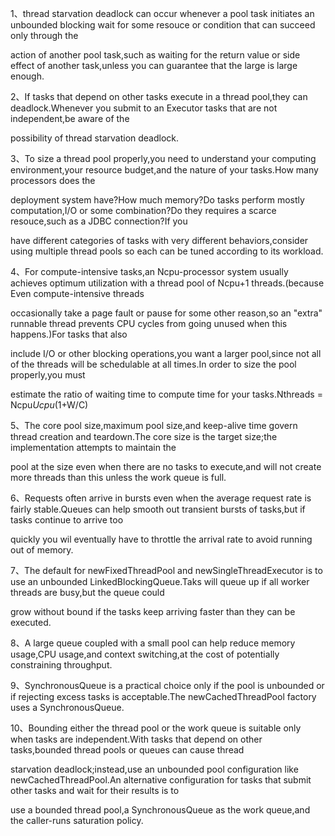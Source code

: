1、thread starvation deadlock can occur whenever a pool task initiates an unbounded blocking wait for some resouce or condition that can succeed only through the 

action of another pool task,such as waiting for the return value or side effect of another task,unless you can guarantee that the large is large enough.

2、If tasks that depend on other tasks execute in a thread pool,they can deadlock.Whenever you submit to an Executor tasks that are not independent,be aware of the 

possibility of thread starvation deadlock.

3、To size a thread pool properly,you need to understand your computing environment,your resource budget,and the nature of your tasks.How many processors does the 

deployment system have?How much memory?Do tasks perform mostly computation,I/O or some combination?Do they requires a scarce resouce,such as a JDBC connection?If you

have different categories of tasks with very different behaviors,consider using multiple thread pools so each can be tuned according to its workload.

4、For compute-intensive tasks,an Ncpu-processor system usually achieves optimum utilization with a thread pool of Ncpu+1 threads.(because Even compute-intensive threads

occasionally take a page fault or pause for some other reason,so an "extra" runnable thread prevents CPU cycles from going unused when this happens.)For tasks that also

include I/O or other blocking operations,you want a larger pool,since not all of the threads will be schedulable at all times.In order to size the pool properly,you must 

estimate the ratio of waiting time to compute time for your tasks.Nthreads = Ncpu*Ucpu*(1+W/C)

5、The core pool size,maximum pool size,and keep-alive time govern thread creation and teardown.The core size is the target size;the implementation attempts to maintain the

pool at the size even when there are no tasks to execute,and will not create more threads than this unless the work queue is full.

6、Requests often arrive in bursts even when the average request rate is fairly stable.Queues can help smooth out transient bursts of tasks,but if tasks continue to arrive too 

quickly you wil eventually have to throttle the arrival rate to avoid running out of memory.

7、The default for newFixedThreadPool and newSingleThreadExecutor is to use an unbounded LinkedBlockingQueue.Taks will queue up if all worker threads are busy,but the queue could 

grow without bound if the tasks keep arriving faster than they can be executed.

8、A large queue coupled with a small pool can help reduce memory usage,CPU usage,and context switching,at the cost of potentially constraining throughput.

9、SynchronousQueue is a practical choice only if the pool is unbounded or if rejecting excess tasks is acceptable.The newCachedThreadPool factory uses a SynchronousQueue.

10、Bounding either the thread pool or the work queue is suitable only when tasks are independent.With tasks that depend on other tasks,bounded thread pools or queues can cause thread

starvation deadlock;instead,use an unbounded pool configuration like newCachedThreadPool.An alternative configuration for tasks that submit other tasks and wait for their results is to 

use a bounded thread pool,a SynchronousQueue as the work queue,and the caller-runs saturation policy.